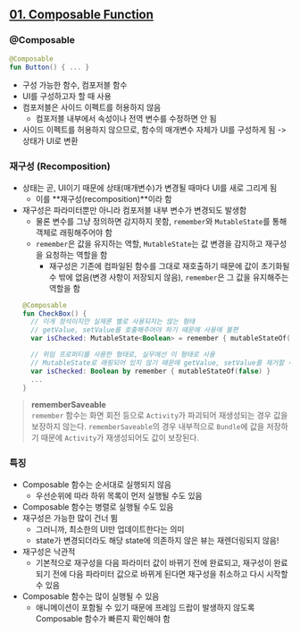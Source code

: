 ## [01. Composable Function](https://www.youtube.com/watch?v=fFLBCgoHHys)
### @Composable

```kotlin
@Composable
fun Button() { ... }
```

- 구성 가능한 함수, 컴포저블 함수
- UI를 구성하고자 할 때 사용
- 컴포저블은 사이드 이펙트를 허용하지 않음
  - 컴포저블 내부에서 속성이나 전역 변수를 수정하면 안 됨
- 사이드 이펙트를 허용하지 않으므로, 함수의 매개변수 자체가 UI를 구성하게 됨 -> 상태가 UI로 변환

### 재구성 (Recomposition)
- 상태는 곧, UI이기 때문에 상태(매개변수)가 변경될 때마다 UI를 새로 그리게 됨
  - 이를 **재구성(recomposition)**이라 함
- 재구성은 파라미터뿐만 아니라 컴포저블 내부 변수가 변경되도 발생함
  - 물론 변수를 그냥 정의하면 감지하지 못함, `remember`와 `MutableState`를 통해 객체로 래핑해주어야 함
  - `remember`은 값을 유지하는 역할, `MutableState`는 값 변경을 감지하고 재구성을 요청하는 역할을 함
    - 재구성은 기존에 컴파일된 함수를 그대로 재호출하기 때문에 값이 초기화될 수 밖에 없음(변경 사항이 저장되지 않음), `remember`은 그 값을 유지해주는 역할을 함
  ```kotlin
  @Composable
  fun CheckBox() {
    // 이게 정석이지만 실제론 별로 사용되지는 않는 형태
    // getValue, setValue를 호출해주어야 하기 때문에 사용에 불편
    var isChecked: MutableState<Boolean> = remember { mutableStateOf(false) }

    // 위임 프로퍼티를 사용한 형태로, 실무에선 이 형태로 사용
    // MutableState로 래핑되어 있지 않기 때문에 getValue, setValue를 제거할 수 있음! 편리!!
    var isChecked: Boolean by remember { mutableStateOf(false) }
    ...
  }
  ```

> **rememberSaveable**  
> `remember` 함수는 화면 회전 등으로 `Activity`가 파괴되어 재생성되는 경우 값을 보장하지 않는다. `rememberSaveable`의 경우 내부적으로 `Bundle`에 값을 저장하기 때문에 `Activity`가 재생성되어도 값이 보장된다.

### 특징
- Composable 함수는 순서대로 실행되지 않음
  - 우선순위에 따라 하위 목록이 먼저 실행될 수도 있음
- Composable 함수는 병렬로 실행될 수도 있음
- 재구성은 가능한 많이 건너 뜀
  - 그러니까, 최소한의 UI만 업데이트한다는 의미
  - state가 변경되더라도 해당 state에 의존하지 않은 뷰는 재렌더링되지 않음!
- 재구성은 낙관적
  - 기본적으로 재구성을 다음 파라미터 값이 바뀌기 전에 완료되고, 재구성이 완료되기 전에 다음 파라미터 값으로 바뀌게 된다면 재구성을 취소하고 다시 시작할 수 있음
- Composable 함수는 많이 실행될 수 있음
  - 애니메이션이 포함될 수 있기 때문에 프레임 드랍이 발생하지 않도록 Composable 함수가 빠른지 확인해야 함

